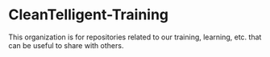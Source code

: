 # CleanTelligent-Training

This organization is for repositories related to our training, learning, etc. that can be useful to share with others.

